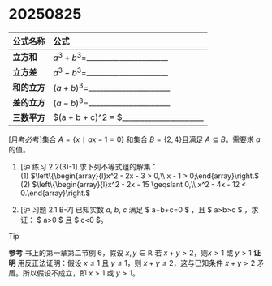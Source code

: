 # 20250825


| 公式名称     | 公式                                                      |
| :----------- | :-------------------------------------------------------- |
| **立方和**   | $a^3 + b^3 =$\_\_\_\_\_\_\_\_\_\_\_\_\_\_\_\_\_\_\_\_\_\_ |
| **立方差**   | $a^3 - b^3 =$\_\_\_\_\_\_\_\_\_\_\_\_\_\_\_\_\_\_\_\_\_\_ |
| **和的立方** | $(a + b)^3 =$\_\_\_\_\_\_\_\_\_\_\_\_\_\_\_\_\_\_\_\_\_\_ |
| **差的立方** | $(a - b)^3 =$\_\_\_\_\_\_\_\_\_\_\_\_\_\_\_\_\_\_\_\_\_\_ |
| **三数平方**            | $(a + b + c)^2 = $\_\_\_\_\_\_\_\_\_\_\_\_\_\_\_\_\_\_\_\_\_\_ |

[月考必考]集合 $A=\{x∣ax-1=0\}$ 和集合 $B=\{2,4\}$且满足 $A \subseteq B$。需要求 $a$ 的值。







1. [沪 练习 2.2(3)-1] 求下列不等式组的解集：  
   (1) $\left\{\begin{array}{l}x^2 - 2x - 3 > 0,\\ x - 1 > 0;\end{array}\right.$  
   (2) $\left\{\begin{array}{l}x^2 - 2x - 15 \geqslant 0,\\ x^2 - 4x - 12 < 0.\end{array}\right.$ 




















7. [沪 习题 2.1 B-7] 已知实数 $a$, $b$, $c$ 满足 $ a+b+c=0 $ ，且 $ a>b>c $ ，求证： $ a>0 $ 且 $ c<0 $。

> [!TIP]
>
> **参考** 书上的第一章第二节例 6，假设 $x,y \in \mathbb{R}$  若 $x+y>2$，则$x>1$ 或 $y>1$
> **证明** 用反正法证明：假设 $x \leq 1$ 且 $y \leq 1$，则 $x + y \leq 2$，这与已知条件 $x + y > 2$ 矛盾。所以假设不成立，即 $x > 1$ 或 $y > 1$。
